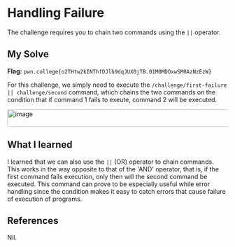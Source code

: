 # Handling Failure
The challenge requires you to chain two commands using the `||` operator.

## My Solve
**Flag:**  `pwn.college{o2THtw2kINThfDJlh9dqJUX0jTB.01M0MDOxwSM0AzNzEzW}`

For this challenge, we simply need to execute the `/challenge/first-failure || challenge/second` command, which chains the two commands on the condition that if command 1 fails to exeute, command 2 will be executed.

<img width="666" height="39" alt="image" src="https://github.com/user-attachments/assets/9dbb6301-c9d2-43f7-a24d-84da20fa7eff" />


## What I learned
I learned that we can also use the `||` (OR) operator to chain commands. This works in the way opposite to that of the 'AND' operator, that is, if the first command fails execution, only then will the second command be executed.
This command can prove to be especially useful while error handling since the condition makes it easy to catch errors that cause failure of execution of programs.

## References
Nil.
